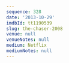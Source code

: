 ```yaml
---
sequence: 328
date: '2013-10-29'
imdbId: tt1190539
slug: the-chaser-2008
venue: null
venueNotes: null
medium: Netflix
mediumNotes: null
---
```


